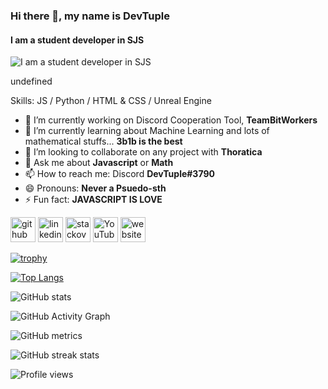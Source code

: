 ### Hi there 👋, my name is DevTuple
#### I am a student developer in SJS
![I am a student developer in SJS](https://cdn.discordapp.com/avatars/386031770216300555/90a36d739b1c15755335471c8613c959.webp?size=160)

undefined

Skills: JS / Python / HTML & CSS / Unreal Engine

- 🔭 I’m currently working on Discord Cooperation Tool, **TeamBitWorkers** 
- 🌱 I’m currently learning about Machine Learning and lots of mathematical stuffs... **3b1b is the best** 
- 👯 I’m looking to collaborate on any project with **Thoratica** 
- 💬 Ask me about **Javascript** or **Math** 
- 📫 How to reach me: Discord **DevTuple#3790** 
- 😄 Pronouns: **Never a Psuedo-sth** 
- ⚡ Fun fact: **JAVASCRIPT IS LOVE** 


[<img src='https://cdn.jsdelivr.net/npm/simple-icons@3.0.1/icons/github.svg' alt='github' height='40'>](https://github.com/tuple0110)  [<img src='https://cdn.jsdelivr.net/npm/simple-icons@3.0.1/icons/linkedin.svg' alt='linkedin' height='40'>](https://www.linkedin.com/in/dev-tuple-1a60b91b8//)  [<img src='https://cdn.jsdelivr.net/npm/simple-icons@3.0.1/icons/stackoverflow.svg' alt='stackoverflow' height='40'>](https://stackoverflow.com/users/10984268/devtuple)  [<img src='https://cdn.jsdelivr.net/npm/simple-icons@3.0.1/icons/youtube.svg' alt='YouTube' height='40'>](https://www.youtube.com/channel/UC3aBGh-dNqAieDC8dLWUpSg)  [<img src='https://cdn.jsdelivr.net/npm/simple-icons@3.0.1/icons/icloud.svg' alt='website' height='40'>](https://team-bit-org.github.io/Team-Bit-Official)  

[![trophy](https://github-profile-trophy.vercel.app/?username=tuple0110)](https://github.com/ryo-ma/github-profile-trophy)

[![Top Langs](https://github-readme-stats.vercel.app/api/top-langs/?username=tuple0110)](https://github.com/anuraghazra/github-readme-stats)

![GitHub stats](https://github-readme-stats.vercel.app/api?username=tuple0110&show_icons=true&count_private=true)  

![GitHub Activity Graph](https://activity-graph.herokuapp.com/graph?username=tuple0110)  

![GitHub metrics](https://metrics.lecoq.io/tuple0110)  

![GitHub streak stats](https://github-readme-streak-stats.herokuapp.com/?user=tuple0110)  

![Profile views](https://gpvc.arturio.dev/tuple0110)  
